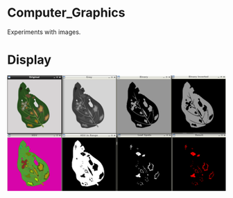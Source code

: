 # Computer_Graphics

Experiments with images.<br>

# Display

![OpenCV - Display](https://github.com/jpenrici/Computer_Graphics/blob/master/OpenCV_Training/OpenCV_Cpp_Training/Threshold/display/display_threshold_leaf-disease.png)
